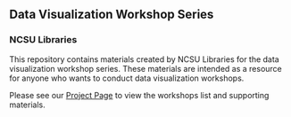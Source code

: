 ## Data Visualization Workshop Series
### NCSU Libraries

This repository contains materials created by NCSU Libraries for the data visualization workshop series. These materials are intended as a resource for anyone who wants to conduct data visualization workshops. 

Please see our [Project Page](https://ncsu-libraries.github.io/data-viz-workshops/) to view the workshops list and supporting materials. 

